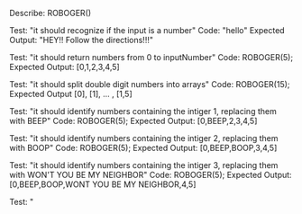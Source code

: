 Describe: ROBOGER()

Test: "it should recognize if the input is a number"
Code: "hello"
Expected Output: "HEY!! Follow the directions!!!"

Test: "it should return numbers from 0 to inputNumber"
Code: ROBOGER(5);
Expected Output: [0,1,2,3,4,5]

Test: "it should split double digit numbers into arrays"
Code: ROBOGER(15);
Expected Output [0], [1], ... , [1,5]

Test: "it should identify numbers containing the intiger 1, replacing them with BEEP"
Code: ROBOGER(5);
Expected Output: [0,BEEP,2,3,4,5]

Test: "it should identify numbers containing the intiger 2, replacing them with BOOP"
Code: ROBOGER(5);
Expected Output: [0,BEEP,BOOP,3,4,5]

Test: "it should identify numbers containing the intiger 3, replacing them with WON'T YOU BE MY NEIGHBOR"
Code: ROBOGER(5);
Expected Output: [0,BEEP,BOOP,WONT YOU BE MY NEIGHBOR,4,5]

Test: "